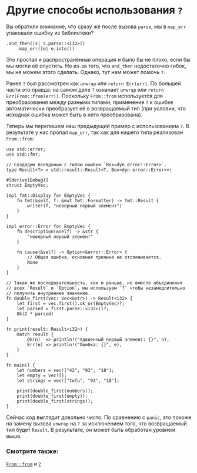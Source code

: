 # Другие способы использования `?`

Вы обратили внимание, что сразу же после вызова `parse`, мы в `map_err` упаковали ошибку из библиотеки?

```rust,ignore
.and_then(|s| s.parse::<i32>()
    .map_err(|e| e.into())
```

Это простая и распространённая операция и было бы не плохо,  если бы мы могли её опустить. Но из-за того, что  `and_then` недостаточно гибок, мы не можем этого  сделать. Однако, тут нам может помочь `?`.

Ранее `?` был рассмотрен как `unwrap`  или `return Err(err)`. По большей части это правда: на  самом деле `?` означает `unwrap` или `return Err(From::from(err))`. Поскольку `From::from` используется для преобразования между разными типами, применение `?` к ошибке автоматически преобразует её в возвращаемый тип (при условии, что исходная ошибка может быть в него преобразована).

Теперь мы перепишем наш предыдущий пример с использованием  `?`. В результате у нас пропал `map_err`,  так как для нашего типа реализован `From::from`:

```rust,editable
use std::error;
use std::fmt;

// Создадим псевдоним с типом ошибки `Box<dyn error::Error>`.
type Result<T> = std::result::Result<T, Box<dyn error::Error>>;

#[derive(Debug)]
struct EmptyVec;

impl fmt::Display for EmptyVec {
    fn fmt(&self, f: &mut fmt::Formatter) -> fmt::Result {
        write!(f, "неверный первый элемент")
    }
}

impl error::Error for EmptyVec {
    fn description(&self) -> &str {
        "неверный первый элемент"
    }

    fn cause(&self) -> Option<&error::Error> {
        // Общая ошибка, основная причина не отслеживается.
        None
    }
}

// Такая же последовательность, как и раньше, но вместо объединения
// всех `Result` и `Option`, мы используем `?` чтобы незамедлительно
// получить внутреннее значение.
fn double_first(vec: Vec<&str>) -> Result<i32> {
    let first = vec.first().ok_or(EmptyVec)?;
    let parsed = first.parse::<i32>()?;
    Ok(2 * parsed)
}

fn print(result: Result<i32>) {
    match result {
        Ok(n)  => println!("Удвоенный первый элемент: {}", n),
        Err(e) => println!("Ошибка: {}", e),
    }
}

fn main() {
    let numbers = vec!["42", "93", "18"];
    let empty = vec![];
    let strings = vec!["tofu", "93", "18"];

    print(double_first(numbers));
    print(double_first(empty));
    print(double_first(strings));
}
```

Сейчас код выглядит довольно чисто. По сравнению с `panic`, это похоже на замену вызова `unwrap` на `?` за исключением того, что  возвращаемый тип будет `Result`. В результате, он  может быть обработан уровнем выше.

### Смотрите также:

[`From::from`] и [`?`]


[`From::from`]: https://doc.rust-lang.org/std/convert/trait.From.html
[`?`]: https://doc.rust-lang.org/reference/expressions/operator-expr.html#the-question-mark-operator